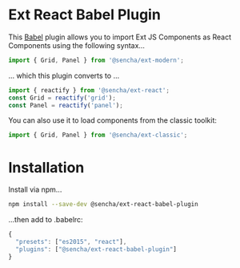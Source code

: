 # Ext React Babel Plugin

This [Babel](https://babeljs.io/) plugin allows you to import Ext JS Components as React Components using the following syntax...

```jsx
import { Grid, Panel } from '@sencha/ext-modern';
```

... which this plugin converts to ...

```jsx
import { reactify } from '@sencha/ext-react';
const Grid = reactify('grid');
const Panel = reactify('panel');
```

You can also use it to load components from the classic toolkit:

```jsx
import { Grid, Panel } from '@sencha/ext-classic';
```

# Installation

Install via npm...

```bash
npm install --save-dev @sencha/ext-react-babel-plugin
```

...then add to .babelrc:

```javascript
{
  "presets": ["es2015", "react"],
  "plugins": ["@sencha/ext-react-babel-plugin"]
}
```